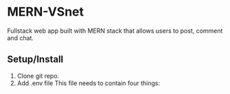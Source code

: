 # MERN-VSnet
Fullstack web app built with MERN stack that allows users to post, comment and chat.

## Setup/Install
1. Clone git repo.
2. Add .env file
This file needs to contain four things:
